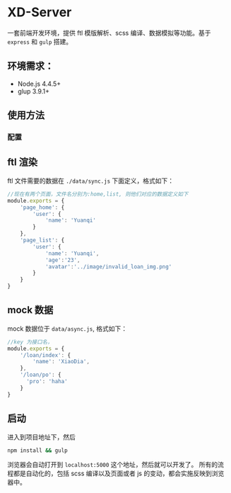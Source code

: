 # XD-Server
一套前端开发环境，提供 ftl 模版解析、scss 编译、数据模拟等功能。基于 `express` 和 `gulp` 搭建。
## 环境需求：

* Node.js 4.4.5+
* glup 3.9.1+

## 使用方法

### 配置
## ftl 渲染
ftl 文件需要的数据在 `./data/sync.js` 下面定义，格式如下：
```javascript
//现在有两个页面，文件名分别为:home,list, 则他们对应的数据定义如下
module.exports = {
    'page_home': {
        'user': {
            'name': 'Yuanqi'
        }
    },
    'page_list': {
        'user': {
            'name': 'Yuanqi',
            'age':'23',
            'avatar':'../image/invalid_loan_img.png'
        }
    }
}
```
## mock 数据
mock 数据位于 `data/async.js`, 格式如下：
```javascript
//key 为接口名，
module.exports = {
    '/loan/index': {
        'name': 'XiaoDia',
    },
    '/loan/po': {
      'pro': 'haha'
    }
}
```
## 启动
进入到项目地址下，然后
```bash
npm install && gulp
```
浏览器会自动打开到 `localhost:5000` 这个地址，然后就可以开发了。
所有的流程都是自动化的，包括 scss 编译以及页面或者 js 的变动，都会实施反映到浏览器中。

